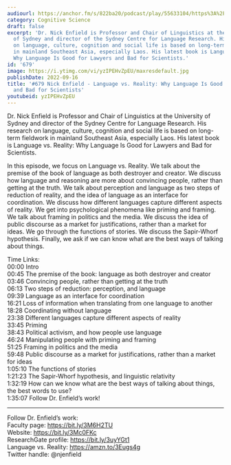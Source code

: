 ```yaml
---
audiourl: https://anchor.fm/s/822ba20/podcast/play/55633104/https%3A%2F%2Fd3ctxlq1ktw2nl.cloudfront.net%2Fstaging%2F2022-7-2%2F6f678d88-00fd-6992-0ed8-cc0ea9f49b02.m4a
category: Cognitive Science
draft: false
excerpt: 'Dr. Nick Enfield is Professor and Chair of Linguistics at the University
  of Sydney and director of the Sydney Centre for Language Research. His research
  on language, culture, cognition and social life is based on long-term fieldwork
  in mainland Southeast Asia, especially Laos. His latest book is Language vs. Reality:
  Why Language Is Good for Lawyers and Bad for Scientists.'
id: '679'
image: https://i.ytimg.com/vi/yzIPEHvZpEU/maxresdefault.jpg
publishDate: 2022-09-16
title: '#679 Nick Enfield - Language vs. Reality: Why Language Is Good for Lawyers
  and Bad for Scientists'
youtubeid: yzIPEHvZpEU
---
```

<div class="timelinks">

Dr. Nick Enfield is Professor and Chair of Linguistics at the University of Sydney and director of the Sydney Centre for Language Research. His research on language, culture, cognition and social life is based on long-term fieldwork in mainland Southeast Asia, especially Laos. His latest book is Language vs. Reality: Why Language Is Good for Lawyers and Bad for Scientists.

In this episode, we focus on Language vs. Reality. We talk about the premise of the book of language as both destroyer and creator. We discuss how language and reasoning are more about convincing people, rather than getting at the truth. We talk about perception and language as two steps of reduction of reality, and the idea of language as an interface for coordination. We discuss how different languages capture different aspects of reality. We get into psychological phenomena like priming and framing. We talk about framing in politics and the media. We discuss the idea of public discourse as a market for justifications, rather than a market for ideas. We go through the functions of stories. We discuss the Sapir-Whorf hypothesis. Finally, we ask if we can know what are the best ways of talking about things.

Time Links:  
<time>00:00</time> Intro  
<time>00:45</time> The premise of the book: language as both destroyer and creator  
<time>03:46</time> Convincing people, rather than getting at the truth  
<time>06:13</time> Two steps of reduction: perception, and language  
<time>09:39</time> Language as an interface for coordination  
<time>16:21</time> Loss of information when translating from one language to another  
<time>18:28</time> Coordinating without language  
<time>23:38</time> Different languages capture different aspects of reality  
<time>33:45</time> Priming  
<time>38:43</time> Political activism, and how people use language  
<time>46:24</time> Manipulating people with priming and framing  
<time>51:25</time> Framing in politics and the media  
<time>59:48</time> Public discourse as a market for justifications, rather than a market for ideas  
<time>1:05:10</time> The functions of stories  
<time>1:21:23</time> The Sapir-Whorf hypothesis, and linguistic relativity  
<time>1:32:19</time> How can we know what are the best ways of talking about things, the best words to use?  
<time>1:35:07</time> Follow Dr. Enfield’s work!

---

Follow Dr. Enfield’s work:  
Faculty page: https://bit.ly/3M6H2TU  
Website: https://bit.ly/3Mc0FKc  
ResearchGate profile: https://bit.ly/3uyYGt1  
Language vs. Reality: https://amzn.to/3Eugs4g  
Twitter handle: @njenfield
</div>

